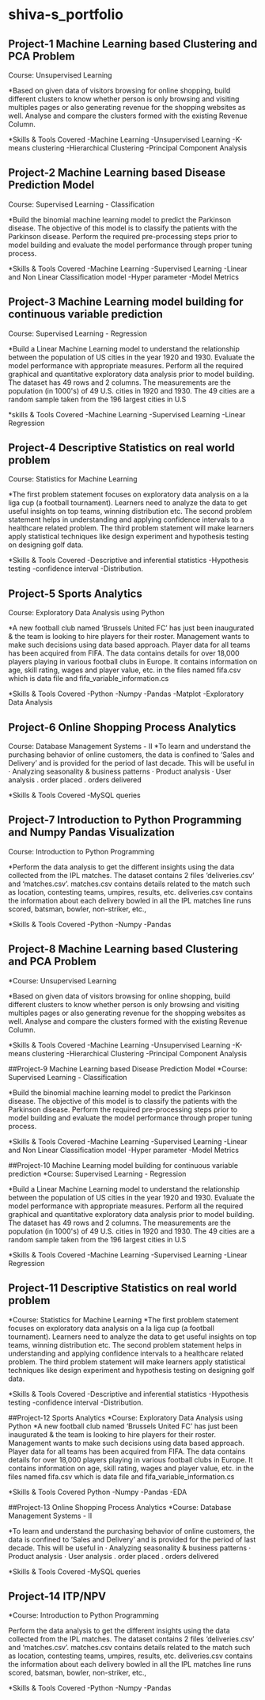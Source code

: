 # shiva-s_portfolio


## Project-1 Machine Learning based Clustering and PCA Problem
Course: Unsupervised Learning

*Based on given data of visitors browsing for online shopping, build different clusters to know whether person is only browsing and visiting multiples pages or also generating revenue for the shopping websites as well. Analyse and compare the clusters formed with the existing Revenue Column.

*Skills & Tools Covered
-Machine Learning
-Unsupervised Learning
-K-means clustering
-Hierarchical Clustering
-Principal Component Analysis

## Project-2 Machine Learning based Disease Prediction Model
Course: Supervised Learning - Classification

*Build the binomial machine learning model to predict the Parkinson disease. The objective of this model is to classify the patients with the Parkinson disease. Perform the required pre-processing steps prior to model building and evaluate the model performance through proper tuning process.

*Skills & Tools Covered
-Machine Learning
-Supervised Learning
-Linear and Non Linear Classification model
-Hyper parameter
-Model Metrics

## Project-3 Machine Learning model building for continuous variable prediction
Course: Supervised Learning - Regression

*Build a Linear Machine Learning model to understand the relationship between the population of US cities in the year 1920 and 1930. Evaluate the model performance with appropriate measures. Perform all the required graphical and quantitative exploratory data analysis prior to model building. The dataset has 49 rows and 2 columns. The measurements are the population (in 1000's) of 49 U.S. cities in 1920 and 1930. The 49 cities are a random sample taken from the 196 largest cities in U.S

*skills & Tools Covered
-Machine Learning
-Supervised Learning
-Linear Regression

## Project-4 Descriptive Statistics on real world problem
Course: Statistics for Machine Learning

*The first problem statement focuses on exploratory data analysis on a la liga cup (a football tournament). Learners need to analyze the data to get useful insights on top teams, winning distribution etc. The second problem statement helps in understanding and applying confidence intervals to a healthcare related problem. The third problem statement will make learners apply statistical techniques like design experiment and hypothesis testing on designing golf data.

*Skills & Tools Covered
-Descriptive and inferential statistics
-Hypothesis testing
-confidence interval
-Distribution.

## Project-5 Sports Analytics
Course: Exploratory Data Analysis using Python

*A new football club named ‘Brussels United FC’ has just been inaugurated & the team is looking to hire players for their roster. Management wants to make such decisions using data based approach. Player data for all teams has been acquired from FIFA. The data contains details for over 18,000 players playing in various football clubs in Europe. It contains information on age, skill rating, wages and player value, etc. in the files named fifa.csv which is data file and fifa_variable_information.cs

*Skills & Tools Covered
-Python
-Numpy
-Pandas
-Matplot
-Exploratory Data Analysis

## Project-6 Online Shopping Process Analytics
Course: Database Management Systems - II
*To learn and understand the purchasing behavior of online customers, the data is confined to ‘Sales and Delivery’ and is provided for the period of last decade. This will be useful in · Analyzing seasonality & business patterns · Product analysis · User analysis . order placed . orders delivered

*Skills & Tools Covered
-MySQL queries

##  Project-7 Introduction to Python Programming and Numpy Pandas Visualization
Course: Introduction to Python Programming

*Perform the data analysis to get the different insights using the data collected from the IPL matches. The dataset contains 2 files ‘deliveries.csv’ and ‘matches.csv’. matches.csv contains details related to the match such as location, contesting teams, umpires, results, etc. deliveries.csv contains the information about each delivery bowled in all the IPL matches line runs scored, batsman, bowler, non-striker, etc.,

*Skills & Tools Covered
-Python
-Numpy
-Pandas

## Project-8 Machine Learning based Clustering and PCA Problem
*Course: Unsupervised Learning

*Based on given data of visitors browsing for online shopping, build different clusters to know whether person is only browsing and visiting multiples pages or also generating revenue for the shopping websites as well. Analyse and compare the clusters formed with the existing Revenue Column.

*Skills & Tools Covered
-Machine Learning
-Unsupervised Learning
-K-means clustering
-Hierarchical Clustering
-Principal Component Analysis

##Project-9 Machine Learning based Disease Prediction Model
*Course: Supervised Learning - Classification

*Build the binomial machine learning model to predict the Parkinson disease. The objective of this model is to classify the patients with the Parkinson disease. Perform the required pre-processing steps prior to model building and evaluate the model performance through proper tuning process.

*Skills & Tools Covered
-Machine Learning
-Supervised Learning
-Linear and Non Linear Classification model
-Hyper parameter
-Model Metrics

##Project-10 Machine Learning model building for continuous variable prediction
*Course: Supervised Learning - Regression

*Build a Linear Machine Learning model to understand the relationship between the population of US cities in the year 1920 and 1930. Evaluate the model performance with appropriate measures. Perform all the required graphical and quantitative exploratory data analysis prior to model building. The dataset has 49 rows and 2 columns. The measurements are the population (in 1000's) of 49 U.S. cities in 1920 and 1930. The 49 cities are a random sample taken from the 196 largest cities in U.S

*Skills & Tools Covered
-Machine Learning
-Supervised Learning
-Linear Regression

## Project-11 Descriptive Statistics on real world problem
*Course: Statistics for Machine Learning
*The first problem statement focuses on exploratory data analysis on a la liga cup (a football tournament). Learners need to analyze the data to get useful insights on top teams, winning distribution etc. The second problem statement helps in understanding and applying confidence intervals to a healthcare related problem. The third problem statement will make learners apply statistical techniques like design experiment and hypothesis testing on designing golf data.

*Skills & Tools Covered
-Descriptive and inferential statistics
-Hypothesis testing
-confidence interval
-Distribution.

##Project-12 Sports Analytics
*Course: Exploratory Data Analysis using Python
*A new football club named ‘Brussels United FC’ has just been inaugurated & the team is looking to hire players for their roster. Management wants to make such decisions using data based approach. Player data for all teams has been acquired from FIFA. The data contains details for over 18,000 players playing in various football clubs in Europe. It contains information on age, skill rating, wages and player value, etc. in the files named fifa.csv which is data file and fifa_variable_information.cs

*Skills & Tools Covered
Python
-Numpy
-Pandas
-EDA

##Project-13 Online Shopping Process Analytics
*Course: Database Management Systems - II

*To learn and understand the purchasing behavior of online customers, the data is confined to ‘Sales and Delivery’ and is provided for the period of last decade. This will be useful in · Analyzing seasonality & business patterns · Product analysis · User analysis . order placed . orders delivered

*Skills & Tools Covered
-MySQL queries

## Project-14 ITP/NPV
*Course: Introduction to Python Programming

Perform the data analysis to get the different insights using the data collected from the IPL matches. The dataset contains 2 files ‘deliveries.csv’ and ‘matches.csv’. matches.csv contains details related to the match such as location, contesting teams, umpires, results, etc. deliveries.csv contains the information about each delivery bowled in all the IPL matches line runs scored, batsman, bowler, non-striker, etc.,

*Skills & Tools Covered
-Python
-Numpy
-Pandas
